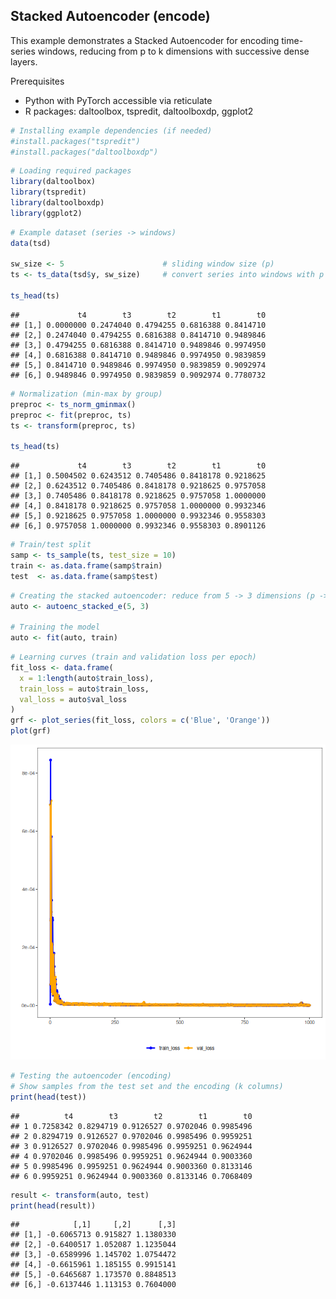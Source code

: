 ## Stacked Autoencoder (encode)

This example demonstrates a Stacked Autoencoder for encoding time-series windows, reducing from p to k dimensions with successive dense layers.

Prerequisites
- Python with PyTorch accessible via reticulate
- R packages: daltoolbox, tspredit, daltoolboxdp, ggplot2


``` r
# Installing example dependencies (if needed)
#install.packages("tspredit")
#install.packages("daltoolboxdp")
```


``` r
# Loading required packages
library(daltoolbox)
library(tspredit)
library(daltoolboxdp)
library(ggplot2)
```


``` r
# Example dataset (series -> windows)
data(tsd)

sw_size <- 5                      # sliding window size (p)
ts <- ts_data(tsd$y, sw_size)     # convert series into windows with p columns

ts_head(ts)
```

```
##             t4        t3        t2        t1        t0
## [1,] 0.0000000 0.2474040 0.4794255 0.6816388 0.8414710
## [2,] 0.2474040 0.4794255 0.6816388 0.8414710 0.9489846
## [3,] 0.4794255 0.6816388 0.8414710 0.9489846 0.9974950
## [4,] 0.6816388 0.8414710 0.9489846 0.9974950 0.9839859
## [5,] 0.8414710 0.9489846 0.9974950 0.9839859 0.9092974
## [6,] 0.9489846 0.9974950 0.9839859 0.9092974 0.7780732
```


``` r
# Normalization (min-max by group)
preproc <- ts_norm_gminmax()
preproc <- fit(preproc, ts)
ts <- transform(preproc, ts)

ts_head(ts)
```

```
##             t4        t3        t2        t1        t0
## [1,] 0.5004502 0.6243512 0.7405486 0.8418178 0.9218625
## [2,] 0.6243512 0.7405486 0.8418178 0.9218625 0.9757058
## [3,] 0.7405486 0.8418178 0.9218625 0.9757058 1.0000000
## [4,] 0.8418178 0.9218625 0.9757058 1.0000000 0.9932346
## [5,] 0.9218625 0.9757058 1.0000000 0.9932346 0.9558303
## [6,] 0.9757058 1.0000000 0.9932346 0.9558303 0.8901126
```


``` r
# Train/test split
samp <- ts_sample(ts, test_size = 10)
train <- as.data.frame(samp$train)
test  <- as.data.frame(samp$test)
```


``` r
# Creating the stacked autoencoder: reduce from 5 -> 3 dimensions (p -> k)
auto <- autoenc_stacked_e(5, 3)

# Training the model
auto <- fit(auto, train)
```


``` r
# Learning curves (train and validation loss per epoch)
fit_loss <- data.frame(
  x = 1:length(auto$train_loss),
  train_loss = auto$train_loss,
  val_loss = auto$val_loss
)
grf <- plot_series(fit_loss, colors = c('Blue', 'Orange'))
plot(grf)
```

![plot of chunk unnamed-chunk-7](fig/autoenc_stacked_e/unnamed-chunk-7-1.png)


``` r
# Testing the autoencoder (encoding)
# Show samples from the test set and the encoding (k columns)
print(head(test))
```

```
##          t4        t3        t2        t1        t0
## 1 0.7258342 0.8294719 0.9126527 0.9702046 0.9985496
## 2 0.8294719 0.9126527 0.9702046 0.9985496 0.9959251
## 3 0.9126527 0.9702046 0.9985496 0.9959251 0.9624944
## 4 0.9702046 0.9985496 0.9959251 0.9624944 0.9003360
## 5 0.9985496 0.9959251 0.9624944 0.9003360 0.8133146
## 6 0.9959251 0.9624944 0.9003360 0.8133146 0.7068409
```

``` r
result <- transform(auto, test)
print(head(result))
```

```
##            [,1]     [,2]      [,3]
## [1,] -0.6065713 0.915827 1.1380330
## [2,] -0.6400517 1.052087 1.1235044
## [3,] -0.6589996 1.145702 1.0754472
## [4,] -0.6615961 1.185155 0.9915141
## [5,] -0.6465687 1.173570 0.8848513
## [6,] -0.6137446 1.113153 0.7604000
```

